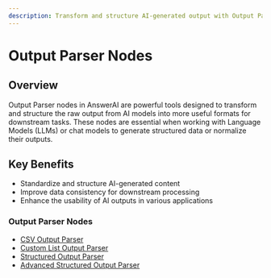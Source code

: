 ```yaml
---
description: Transform and structure AI-generated output with Output Parser nodes
---
```


# Output Parser Nodes

## Overview

Output Parser nodes in AnswerAI are powerful tools designed to transform and structure the raw output from AI models into more useful formats for downstream tasks. These nodes are essential when working with Language Models (LLMs) or chat models to generate structured data or normalize their outputs.

## Key Benefits

- Standardize and structure AI-generated content
- Improve data consistency for downstream processing
- Enhance the usability of AI outputs in various applications

### Output Parser Nodes

- [CSV Output Parser](csv-output-parser.md)
- [Custom List Output Parser](custom-list-output-parser.md)
- [Structured Output Parser](structured-output-parser.md)
- [Advanced Structured Output Parser](advanced-structured-output-parser.md)
